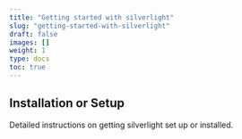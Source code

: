 ```yaml
---
title: "Getting started with silverlight"
slug: "getting-started-with-silverlight"
draft: false
images: []
weight: 1
type: docs
toc: true
---
```


## Installation or Setup
Detailed instructions on getting silverlight set up or installed.

